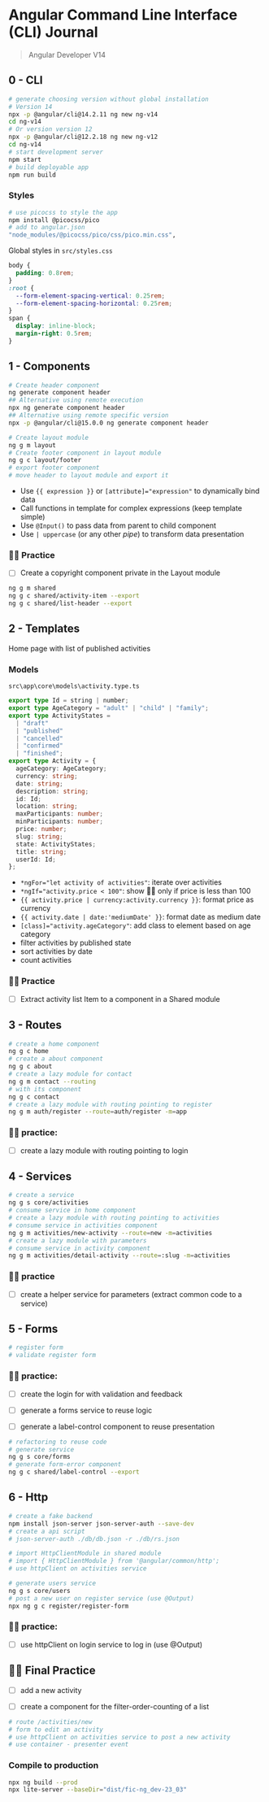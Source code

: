 # Angular Command Line Interface (CLI) Journal

> Angular Developer V14

## 0 - CLI

```bash
# generate choosing version without global installation
# Version 14
npx -p @angular/cli@14.2.11 ng new ng-v14
cd ng-v14
# Or version version 12
npx -p @angular/cli@12.2.18 ng new ng-v12
cd ng-v14
# start development server
npm start
# build deployable app
npm run build
```

### Styles

```bash
# use picocss to style the app
npm install @picocss/pico
# add to angular.json
"node_modules/@picocss/pico/css/pico.min.css",
```

Global styles in `src/styles.css`

```css
body {
  padding: 0.8rem;
}
:root {
  --form-element-spacing-vertical: 0.25rem;
  --form-element-spacing-horizontal: 0.25rem;
}
span {
  display: inline-block;
  margin-right: 0.5rem;
}
```

## 1 - Components

```bash
# Create header component
ng generate component header
## Alternative using remote execution
npx ng generate component header
## Alternative using remote specific version
npx -p @angular/cli@15.0.0 ng generate component header
```

```bash
# Create layout module
ng g m layout
# Create footer component in layout module
ng g c layout/footer
# export footer component
# move header to layout module and export it
```

- Use `{{ expression }}` or `[attribute]="expression"` to dynamically bind data
- Call functions in template for complex expressions (keep template simple)
- Use `@Input()` to pass data from parent to child component
- Use `| uppercase` (or any other _pipe_) to transform data presentation

### 🫵🏼 Practice

- [ ] Create a copyright component private in the Layout module

```bash
ng g m shared
ng g c shared/activity-item --export
ng g c shared/list-header --export
```

## 2 - Templates

Home page with list of published activities

### Models

`src\app\core\models\activity.type.ts`

```typescript
export type Id = string | number;
export type AgeCategory = "adult" | "child" | "family";
export type ActivityStates =
  | "draft"
  | "published"
  | "cancelled"
  | "confirmed"
  | "finished";
export type Activity = {
  ageCategory: AgeCategory;
  currency: string;
  date: string;
  description: string;
  id: Id;
  location: string;
  maxParticipants: number;
  minParticipants: number;
  price: number;
  slug: string;
  state: ActivityStates;
  title: string;
  userId: Id;
};
```

- `*ngFor="let activity of activities"`: iterate over activities
- `*ngIf="activity.price < 100"`: show 🫰🏼 only if price is less than 100
- `{{ activity.price | currency:activity.currency }}`: format price as currency
- `{{ activity.date | date:'mediumDate' }}`: format date as medium date
- `[class]="activity.ageCategory"`: add class to element based on age category
- filter activities by published state
- sort activities by date
- count activities

### 🫵🏼 Practice

- [ ] Extract activity list Item to a component in a Shared module

## 3 - Routes

```bash
# create a home component
ng g c home
# create a about component
ng g c about
# create a lazy module for contact
ng g m contact --routing
# with its component
ng g c contact
# create a lazy module with routing pointing to register
ng g m auth/register --route=auth/register -m=app
```

### 🫵🏼 practice:

- [ ] create a lazy module with routing pointing to login

## 4 - Services

```bash
# create a service
ng g s core/activities
# consume service in home component
# create a lazy module with routing pointing to activities
# consume service in activities component
ng g m activities/new-activity --route=new -m=activities
# create a lazy module with parameters
# consume service in activity component
ng g m activities/detail-activity --route=:slug -m=activities
```

### 🫵🏼 practice

- [ ] create a helper service for parameters (extract common code to a service)

## 5 - Forms

```bash
# register form
# validate register form
```

### 🫵🏼 practice:

- [ ] create the login for with validation and feedback

- [ ] generate a forms service to reuse logic

- [ ] generate a label-control component to reuse presentation

```bash
# refactoring to reuse code
# generate service
ng g s core/forms
# generate form-error component
ng g c shared/label-control --export
```

## 6 - Http

```bash
# create a fake backend
npm install json-server json-server-auth --save-dev
# create a api script
# json-server-auth ./db/db.json -r ./db/rs.json
```

```bash
# import HttpClientModule in shared module
# import { HttpClientModule } from '@angular/common/http';
# use httpClient on activities service

# generate users service
ng g s core/users
# post a new user on register service (use @Output)
npx ng g c register/register-form
```

### 🫵🏼 practice:

- [ ] use httpClient on login service to log in (use @Output)

## 🫵🏼 Final Practice

- [ ] add a new activity

- [ ] create a component for the filter-order-counting of a list

```bash
# route /activities/new
# form to edit an activity
# use httpClient on activities service to post a new activity
# use container - presenter event
```

### Compile to production

```bash
npx ng build --prod
npx lite-server --baseDir="dist/fic-ng_dev-23_03"
```
